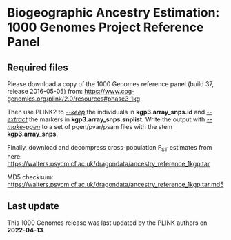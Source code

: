 # Biogeographic Ancestry Estimation: 1000 Genomes Project Reference Panel

## Required files
Please download a copy of the 1000 Genomes reference panel (build 37, release 2016-05-05) from:
https://www.cog-genomics.org/plink/2.0/resources#phase3_1kg

Then use PLINK2 to [*--keep*](https://www.cog-genomics.org/plink/2.0/filter#sample) the individuals in **kgp3.array_snps.id** and [*--extract*](https://www.cog-genomics.org/plink/2.0/filter#variant) the markers in **kgp3.array_snps.snplist**.
Write the output with [*--make-pgen*](https://www.cog-genomics.org/plink/2.0/data#make_pgen) to a set of pgen/pvar/psam files with the stem **kgp3.array_snps**.

Finally, download and decompress cross-population F<sub>ST</sub> estimates from here: https://walters.psycm.cf.ac.uk/dragondata/ancestry_reference_1kgp.tar

MD5 checksum: https://walters.psycm.cf.ac.uk/dragondata/ancestry_reference_1kgp.tar.md5

## Last update
This 1000 Genomes release was last updated by the PLINK authors on **2022-04-13**.
